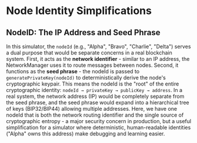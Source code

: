 # Node Identity Simplifications

## NodeID: The IP Address and Seed Phrase

In this simulator, the `nodeId` (e.g., "Alpha", "Bravo", "Charlie", "Delta") serves a dual purpose that would be separate concerns in a real blockchain system. First, it acts as the **network identifier** - similar to an IP address, the NetworkManager uses it to route messages between nodes. Second, it functions as the **seed phrase** - the nodeId is passed to `generatePrivateKey(nodeId)` to deterministically derive the node's cryptographic keypair. This means the nodeId is the "root" of the entire cryptographic identity: `nodeId → privateKey → publicKey → address`. In a real system, the network address (IP) would be completely separate from the seed phrase, and the seed phrase would expand into a hierarchical tree of keys (BIP32/BIP44) allowing multiple addresses. Here, we have one nodeId that is both the network routing identifier and the single source of cryptographic entropy - a major security concern in production, but a useful simplification for a simulator where deterministic, human-readable identities ("Alpha" owns this address) make debugging and learning easier.
